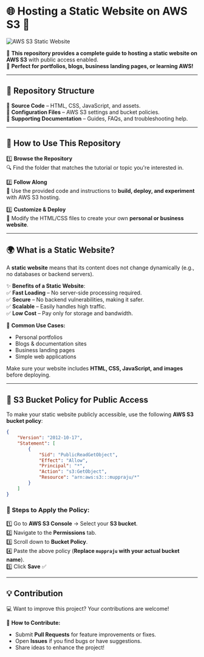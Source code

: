 
# 🌐 Hosting a Static Website on AWS S3 🚀  

![AWS S3 Static Website](https://img.shields.io/badge/AWS-S3-orange?style=flat-square&logo=amazonaws)  
 


🎯 **This repository provides a complete guide to hosting a static website on AWS S3** with public access enabled.  
📌 **Perfect for portfolios, blogs, business landing pages, or learning AWS!**  

---

## 📂 Repository Structure


📁 **Source Code** – HTML, CSS, JavaScript, and assets.  
📄 **Configuration Files** – AWS S3 settings and bucket policies.  
📜 **Supporting Documentation** – Guides, FAQs, and troubleshooting help.  


---

## 🚀 How to Use This Repository

1️⃣ **Browse the Repository**  
   🔍 Find the folder that matches the tutorial or topic you're interested in.  

2️⃣ **Follow Along**  
   📜 Use the provided code and instructions to **build, deploy, and experiment** with AWS S3 hosting.  

3️⃣ **Customize & Deploy**  
   🎨 Modify the HTML/CSS files to create your own **personal or business website**.  

---

## 🌍 What is a Static Website?

A **static website** means that its content does not change dynamically (e.g., no databases or backend servers).  

✨ **Benefits of a Static Website**:  
✅ **Fast Loading** – No server-side processing required.  
✅ **Secure** – No backend vulnerabilities, making it safer.  
✅ **Scalable** – Easily handles high traffic.  
✅ **Low Cost** – Pay only for storage and bandwidth.  

🔹 **Common Use Cases:**  
- Personal portfolios  
- Blogs & documentation sites  
- Business landing pages  
- Simple web applications  

Make sure your website includes **HTML, CSS, JavaScript, and images** before deploying.  

---

## 🔐 S3 Bucket Policy for Public Access

To make your static website publicly accessible, use the following **AWS S3 bucket policy**:

```json
{
    "Version": "2012-10-17",
    "Statement": [
        {
            "Sid": "PublicReadGetObject",
            "Effect": "Allow",
            "Principal": "*",
            "Action": "s3:GetObject",
            "Resource": "arn:aws:s3:::muppraju/*"
        }
    ]
}
```

### 📌 Steps to Apply the Policy:
1️⃣ Go to **AWS S3 Console** → Select your **S3 bucket**.  
2️⃣ Navigate to the **Permissions** tab.  
3️⃣ Scroll down to **Bucket Policy**.  
4️⃣ Paste the above policy (**Replace `muppraju` with your actual bucket name**).  
5️⃣ Click **Save** ✅  

---

## 💡 Contribution

💻 Want to improve this project? Your contributions are welcome!  

📌 **How to Contribute:**  
- Submit **Pull Requests** for feature improvements or fixes.  
- Open **Issues** if you find bugs or have suggestions.  
- Share ideas to enhance the project!  



